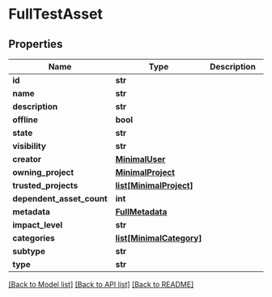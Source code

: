 # FullTestAsset

## Properties
Name | Type | Description | Notes
------------ | ------------- | ------------- | -------------
**id** | **str** |  | [optional] 
**name** | **str** |  | [optional] 
**description** | **str** |  | [optional] 
**offline** | **bool** |  | [optional] 
**state** | **str** |  | [optional] 
**visibility** | **str** |  | [optional] 
**creator** | [**MinimalUser**](MinimalUser.md) |  | [optional] 
**owning_project** | [**MinimalProject**](MinimalProject.md) |  | [optional] 
**trusted_projects** | [**list[MinimalProject]**](MinimalProject.md) |  | [optional] 
**dependent_asset_count** | **int** |  | [optional] 
**metadata** | [**FullMetadata**](FullMetadata.md) |  | [optional] 
**impact_level** | **str** |  | [optional] 
**categories** | [**list[MinimalCategory]**](MinimalCategory.md) |  | [optional] 
**subtype** | **str** |  | 
**type** | **str** |  | [optional] 

[[Back to Model list]](../README.md#documentation-for-models) [[Back to API list]](../README.md#documentation-for-api-endpoints) [[Back to README]](../README.md)


